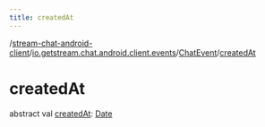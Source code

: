 ```yaml
---
title: createdAt
---
```

/[stream-chat-android-client](../../index.md)/[io.getstream.chat.android.client.events](../index.md)/[ChatEvent](index.md)/[createdAt](createdAt.md)  
  
  
  
# createdAt  
abstract val [createdAt](createdAt.md): [Date](https://developer.android.com/reference/kotlin/java/util/Date.html)
